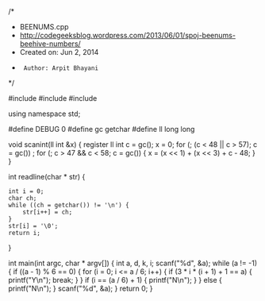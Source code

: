 /*
 * BEENUMS.cpp
 * http://codegeeksblog.wordpress.com/2013/06/01/spoj-beenums-beehive-numbers/
 *  Created on: Jun 2, 2014
 *      Author: Arpit Bhayani
 */

#include <cstdio>
#include <cstdlib>
#include <iostream>

using namespace std;

#define DEBUG 0
#define gc getchar
#define ll long long

void scanint(ll int &x) {
	register ll int c = gc();
	x = 0;
	for (; (c < 48 || c > 57); c = gc())
		;
	for (; c > 47 && c < 58; c = gc()) {
		x = (x << 1) + (x << 3) + c - 48;
	}
}

int readline(char * str) {

	int i = 0;
	char ch;
	while ((ch = getchar()) != '\n') {
		str[i++] = ch;
	}
	str[i] = '\0';
	return i;
}

int main(int argc, char * argv[]) {
	int a, d, k, i;
	scanf("%d", &a);
	while (a != -1) {
		if ((a - 1) % 6 == 0) {
			for (i = 0; i <= a / 6; i++) {
				if (3 * i * (i + 1) + 1 == a) {
					printf("Y\n");
					break;
				}
			}
			if (i == (a / 6) + 1) {
				printf("N\n");
			}
		} else {
			printf("N\n");
		}
		scanf("%d", &a);
	}
	return 0;
}
